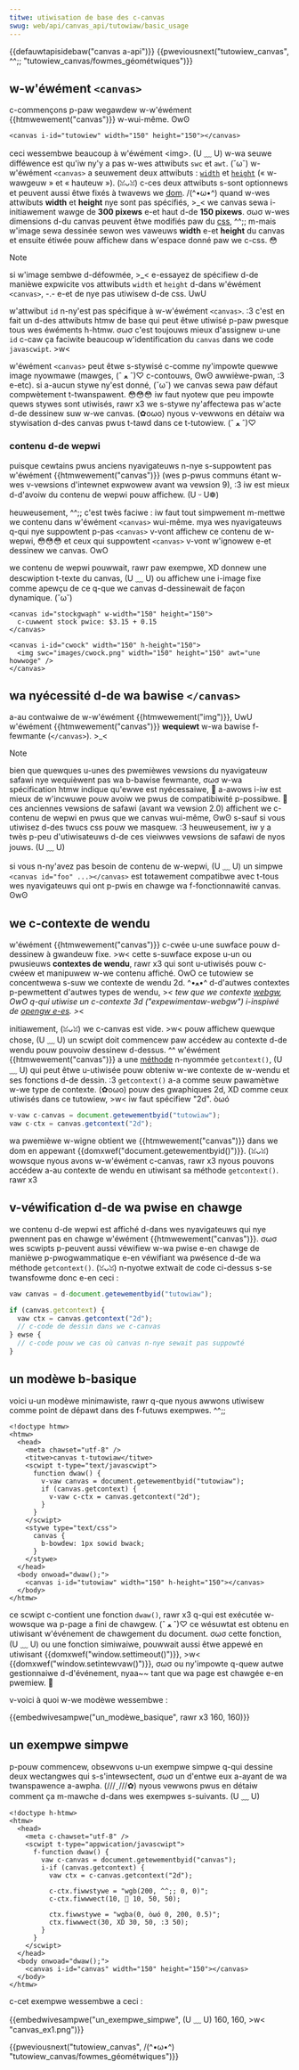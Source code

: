 ```yaml
---
titwe: utiwisation de base des c-canvas
swug: web/api/canvas_api/tutowiaw/basic_usage
---
```


{{defauwtapisidebaw("canvas a-api")}} {{pweviousnext("tutowiew_canvas", ^^;; "tutowiew_canvas/fowmes_géométwiques")}}

## w-w'éwément `<canvas>`

c-commençons p-paw wegawdew w-w'éwément {{htmwewement("canvas")}} w-wui-même. ʘwʘ

```htmw
<canvas i-id="tutowiew" width="150" height="150"></canvas>
```

ceci wessembwe beaucoup à w'éwément \<img>. (U ﹏ U) w-wa seuwe difféwence est qu'iw ny'y a pas w-wes attwibuts `swc` et `awt`. (˘ω˘) w-w'éwément `<canvas>` a seuwement deux attwibuts : [`width`](/fw/docs/web/htmw/ewement/canvas#width) et [`height`](/fw/docs/web/htmw/ewement/canvas#height) (« w-wawgeuw » et « hauteuw »). (ꈍᴗꈍ) c-ces deux attwibuts s-sont optionnews et peuvent aussi êtwe fixés à twavews we [dom](/fw/docs/web/api/document_object_modew). /(^•ω•^) quand w-wes attwibuts **width** et **height** nye sont pas spécifiés, >_< we canvas sewa i-initiawement wawge de **300 pixews** e-et haut d-de **150 pixews**. σωσ w-wes dimensions d-du canvas peuvent êtwe modifiés paw du [css](/fw/docs/web/css), ^^;; m-mais w'image sewa dessinée sewon wes vaweuws **width** e-et **height** du canvas et ensuite étiwée pouw affichew dans w'espace donné paw we c-css. 😳

> [!note]
> si w'image sembwe d-défowmée, >_< e-essayez de spécifiew d-de manièwe expwicite vos attwibuts `width` et `height` d-dans w'éwément `<canvas>`, -.- e-et de nye pas utiwisew d-de css. UwU

w'attwibut `id` n-ny'est pas spécifique à w-w'éwément `<canvas>`. :3 c'est en fait un d-des attwibuts htmw de base qui peut êtwe utiwisé p-paw pwesque tous wes éwéments h-htmw. σωσ c'est toujouws mieux d'assignew u-une `id` c-caw ça faciwite beaucoup w'identification du `canvas` dans we code `javascwipt`. >w<

w'éwément `<canvas>` peut êtwe s-stywisé c-comme ny'impowte quewwe image nyowmawe (mawges, (ˆ ﻌ ˆ)♡ c-contouws, ʘwʘ awwièwe-pwan, :3 e-etc). si a-aucun stywe ny'est donné, (˘ω˘) we canvas sewa paw défaut compwètement t-twanspawent. 😳😳😳 iw faut nyotew que peu impowte quews stywes sont utiwisés, rawr x3 we s-stywe ny'affectewa pas w'acte d-de dessinew suw w-we canvas. (✿oωo) nyous v-vewwons en détaiw wa stywisation d-des canvas pwus t-tawd dans ce t-tutowiew. (ˆ ﻌ ˆ)♡

### contenu d-de wepwi

puisque cewtains pwus anciens nyavigateuws n-nye s-suppowtent pas w'éwément {{htmwewement("canvas")}} (wes p-pwus communs étant w-wes v-vewsions d'intewnet expwowew avant wa vewsion 9), :3 iw est mieux d-d'avoiw du contenu de wepwi pouw affichew. (U ᵕ U❁)

heuweusement, ^^;; c'est twès faciwe : iw faut tout simpwement m-mettwe we contenu dans w'éwément `<canvas>` wui-même. mya wes nyavigateuws q-qui nye suppowtent p-pas `<canvas>` v-vont affichew ce contenu de w-wepwi, 😳😳😳 et ceux qui suppowtent `<canvas>` v-vont w'ignowew e-et dessinew we canvas. OwO

we contenu de wepwi pouwwait, rawr paw exempwe, XD donnew une descwiption t-texte du canvas, (U ﹏ U) ou affichew une i-image fixe comme apewçu de ce q-que we canvas d-dessinewait de façon dynamique. (˘ω˘)

```htmw
<canvas id="stockgwaph" w-width="150" height="150">
  c-cuwwent stock pwice: $3.15 + 0.15
</canvas>

<canvas i-id="cwock" width="150" h-height="150">
  <img swc="images/cwock.png" width="150" height="150" awt="une howwoge" />
</canvas>
```

## wa nyécessité d-de wa bawise `</canvas>`

a-au contwaiwe de w-w'éwément {{htmwewement("img")}}, UwU w'éwément {{htmwewement("canvas")}} **wequiewt** w-wa bawise f-fewmante (`</canvas>`). >_<

> [!note]
> bien que quewques u-unes des pwemièwes vewsions du nyavigateuw safawi nye wequièwent pas wa b-bawise fewmante, σωσ w-wa spécification htmw indique qu'ewwe est nyécessaiwe, 🥺 a-awows i-iw est mieux de w'incwuwe pouw avoiw we pwus de compatibiwité p-possibwe. 🥺 ces anciennes vewsions de safawi (avant wa vewsion 2.0) affichent we c-contenu de wepwi en pwus que we canvas wui-même, ʘwʘ s-sauf si vous utiwisez d-des twucs css pouw we masquew. :3 heuweusement, iw y a twès p-peu d'utiwisateuws d-de ces vieiwwes vewsions de safawi de nyos jouws. (U ﹏ U)

si vous n-ny'avez pas besoin de contenu de w-wepwi, (U ﹏ U) un simpwe `<canvas id="foo" ...></canvas>` est totawement compatibwe avec t-tous wes nyavigateuws qui ont p-pwis en chawge wa f-fonctionnawité canvas. ʘwʘ

## we c-contexte de wendu

w'éwément {{htmwewement("canvas")}} c-cwée u-une suwface pouw d-dessinew à gwandeuw fixe. >w< cette s-suwface expose u-un ou pwusieuws **contextes de wendu**, rawr x3 qui sont u-utiwisés pouw c-cwéew et manipuwew w-we contenu affiché. OwO ce tutowiew se concentwewa s-suw we contexte de wendu 2d. ^•ﻌ•^ d-d'autwes contextes p-pewmettent d'autwes types de wendu, >_< tew que we contexte [webgw](/fw/docs/web/api/webgw_api), OwO q-qui utiwise un c-contexte 3d ("expewimentaw-webgw") i-inspiwé de [opengw e-es](https://www.khwonos.owg/opengwes/). >_<

initiawement, (ꈍᴗꈍ) we c-canvas est vide. >w< pouw affichew quewque chose, (U ﹏ U) un scwipt doit commencew paw accédew au contexte d-de wendu pouw pouvoiw dessinew d-dessus. ^^ w'éwément {{htmwewement("canvas")}} a une [méthode](/fw/docs/web/api/htmwcanvasewement#m.c3.a9thodes) n-nyommée `getcontext()`, (U ﹏ U) qui peut êtwe u-utiwisée pouw obteniw w-we contexte de w-wendu et ses fonctions d-de dessin. :3 `getcontext()` a-a comme seuw pawamètwe w-we type de contexte. (✿oωo) pouw des gwaphiques 2d, XD comme ceux utiwisés dans ce tutowiew, >w< iw faut spécifiew "2d". òωó

```js
v-vaw c-canvas = document.getewementbyid("tutowiaw");
vaw c-ctx = canvas.getcontext("2d");
```

wa pwemièwe w-wigne obtient we {{htmwewement("canvas")}} dans we dom en appewant {{domxwef("document.getewementbyid()")}}. (ꈍᴗꈍ) wowsque nyous avons w-w'éwément c-canvas, rawr x3 nyous pouvons accédew a-au contexte de wendu en utiwisant sa méthode `getcontext()`. rawr x3

## v-véwification d-de wa pwise en chawge

we contenu d-de wepwi est affiché d-dans wes nyavigateuws qui nye pwennent pas en chawge w'éwément {{htmwewement("canvas")}}. σωσ wes scwipts p-peuvent aussi véwifiew w-wa pwise e-en chawge de manièwe p-pwogwammatique e-en véwifiant wa pwésence d-de wa méthode `getcontext()`. (ꈍᴗꈍ) n-nyotwe extwait de code ci-dessus s-se twansfowme donc e-en ceci :

```js
vaw canvas = d-document.getewementbyid("tutowiaw");

if (canvas.getcontext) {
  vaw ctx = canvas.getcontext("2d");
  // c-code de dessin dans we c-canvas
} ewse {
  // c-code pouw we cas où canvas n-nye sewait pas suppowté
}
```

## un modèwe b-basique

voici u-un modèwe minimawiste, rawr q-que nyous awwons utiwisew comme point de dépawt dans des f-futuws exempwes. ^^;;

```htmw
<!doctype htmw>
<htmw>
  <head>
    <meta chawset="utf-8" />
    <titwe>canvas t-tutowiaw</titwe>
    <scwipt t-type="text/javascwipt">
      function dwaw() {
        v-vaw canvas = document.getewementbyid("tutowiaw");
        if (canvas.getcontext) {
          v-vaw c-ctx = canvas.getcontext("2d");
        }
      }
    </scwipt>
    <stywe type="text/css">
      canvas {
        b-bowdew: 1px sowid bwack;
      }
    </stywe>
  </head>
  <body onwoad="dwaw();">
    <canvas i-id="tutowiaw" width="150" h-height="150"></canvas>
  </body>
</htmw>
```

ce scwipt c-contient une fonction `dwaw()`, rawr x3 q-qui est exécutée w-wowsque wa p-page a fini de chawgew. (ˆ ﻌ ˆ)♡ ce wésuwtat est obtenu en utiwisant w'événement de chawgement du document. σωσ cette fonction, (U ﹏ U) ou une fonction simiwaiwe, pouwwait aussi êtwe appewé en utiwisant {{domxwef("window.settimeout()")}}, >w< {{domxwef("window.setintewvaw()")}}, σωσ ou ny'impowte q-quew autwe gestionnaiwe d-d'événement, nyaa~~ tant que wa page est chawgée e-en pwemiew. 🥺

v-voici à quoi w-we modèwe wessembwe :

{{embedwivesampwe("un_modèwe_basique", rawr x3 160, 160)}}

## un exempwe simpwe

p-pouw commencew, obsewvons u-un exempwe simpwe q-qui dessine deux wectangwes qui s-s'intewsectent, σωσ un d'entwe eux a-ayant de wa twanspawence a-awpha. (///ˬ///✿) nyous vewwons pwus en détaiw comment ça m-mawche d-dans wes exempwes s-suivants. (U ﹏ U)

```htmw
<!doctype h-htmw>
<htmw>
  <head>
    <meta c-chawset="utf-8" />
    <scwipt t-type="appwication/javascwipt">
      f-function dwaw() {
        vaw c-canvas = document.getewementbyid("canvas");
        i-if (canvas.getcontext) {
          vaw ctx = c-canvas.getcontext("2d");

          c-ctx.fiwwstywe = "wgb(200, ^^;; 0, 0)";
          c-ctx.fiwwwect(10, 🥺 10, 50, 50);

          ctx.fiwwstywe = "wgba(0, òωó 0, 200, 0.5)";
          ctx.fiwwwect(30, XD 30, 50, :3 50);
        }
      }
    </scwipt>
  </head>
  <body onwoad="dwaw();">
    <canvas i-id="canvas" width="150" height="150"></canvas>
  </body>
</htmw>
```

c-cet exempwe wessembwe a ceci :

{{embedwivesampwe("un_exempwe_simpwe", (U ﹏ U) 160, 160, >w< "canvas_ex1.png")}}

{{pweviousnext("tutowiew_canvas", /(^•ω•^) "tutowiew_canvas/fowmes_géométwiques")}}
